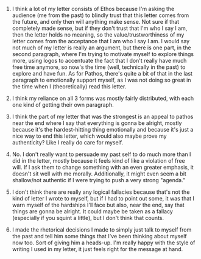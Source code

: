 1. I think a lot of my letter consists of Ethos because I'm asking the audience
(me from the past) to blindly trust that this letter comes from the future,
and only then will anything make sense. Not sure if that completely made
sense, but if they don't trust that I'm who I say I am, then the letter
holds no meaning, so the value/trustworthiness of my letter comes from the
acceptance that I am who I say I am. I would say not much of my letter is
really an argument, but there is one part, in the second paragraph, where I'm
trying to motivate myself to explore things more, using logos to accentuate
the fact that I don't really have much free time anymore, so now's the time
(well, technically in the past) to explore and have fun. As for Pathos, there's
quite a bit of that in the last paragraph to emotionally support myself, as
I was not doing so great in the time when I (theoretically) read this letter.

2. I think my reliance on all 3 forms was mostly fairly distributed, with
each one kind of getting their own paragraph.

3. I think the part of my letter that was the strongest is an appeal to pathos
near the end where I say that everything is gonna be alright, mostly because
it's the hardest-hitting thing emotionally and because it's just a nice way
to end this letter, which would also maybe prove my authenticity? Like I
really do care for myself.

4. No. I don't really want to persuade my past self to do much more than
I did in the letter, mostly because it feels kind of like a violation of
free will. If I ask them to change something with an even greater emphasis,
it doesn't sit well with me morally. Additionally, it might even seem a bit
shallow/not authentic if I were trying to push a very strong "agenda."

5. I don't think there are really any logical fallacies because that's not
the kind of letter I wrote to myself, but if I had to point out some, it
was that I warn myself of the hardships I'll face but also, near the end,
say that things are gonna be alright. It could maybe be taken as a fallacy
(especially if you squint a little), but I don't think that counts.

6. I made the rhetorical decisions I made to simply just talk to myself
from the past and tell him some things that I've been thinking about myself
now too. Sort of giving him a heads-up. I'm really happy with the style of
writing I used in my letter, it just feels right for the message at hand.
